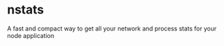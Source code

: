 # nstats
A fast and compact way to get all your network and process stats for your node application

